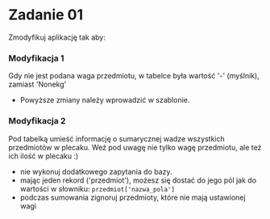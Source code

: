 # Zadanie 01

Zmodyfikuj aplikację tak aby:

### Modyfikacja 1
Gdy nie jest podana waga przedmiotu, w tabelce była wartość '-' (myślnik), zamiast 'Nonekg'
- Powyższe zmiany należy wprowadzić w szablonie. 

### Modyfikacja 2
Pod tabelką umieść informację o sumarycznej wadze wszystkich przedmiotów w plecaku. Weź pod uwagę nie tylko wagę przedmiotu, ale też ich ilość w plecaku :)
- nie wykonuj dodatkowego zapytania do bazy.
- mając jeden rekord ('przedmiot'), możesz się dostać do jego pól jak do wartości w słowniku: `przedmiot['nazwa_pola']`
- podczas sumowania zignoruj przedmioty, które nie mają ustawionej wagi
